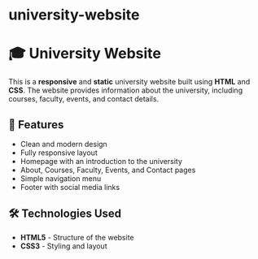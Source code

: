 # university-website
# 🎓 University Website

This is a **responsive** and **static** university website built using **HTML** and **CSS**. The website provides information about the university, including courses, faculty, events, and contact details.

## 🚀 Features

- Clean and modern design  
- Fully responsive layout  
- Homepage with an introduction to the university  
- About, Courses, Faculty, Events, and Contact pages  
- Simple navigation menu  
- Footer with social media links  

## 🛠 Technologies Used

- **HTML5** - Structure of the website  
- **CSS3** - Styling and layout  

